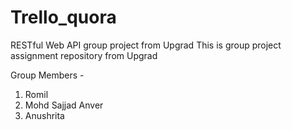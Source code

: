 # Trello_quora

RESTful Web API group project from Upgrad
This is group project assignment repository from Upgrad 

Group Members -

  1. Romil
  2. Mohd Sajjad Anver
  3. Anushrita 

